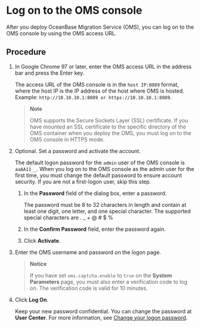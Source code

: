# Log on to the OMS console

After you deploy OceanBase Migration Service (OMS), you can log on to the OMS console by using the OMS access URL.

## Procedure

1. In Google Chrome 97 or later, enter the OMS access URL in the address bar and press the Enter key.

   The access URL of the OMS console is in the `host IP:8089` format, where the host IP is the IP address of the host where OMS is hosted. Example: `http://10.10.10.1:8089 or https://10.10.10.1:8089`.

   > **Note**
   >
   > OMS supports the Secure Sockets Layer (SSL) certificate. If you have mounted an SSL certificate to the specific directory of the OMS container when you deploy the OMS, you must log on to the OMS console in HTTPS mode.

2. Optional. Set a password and activate the account.

   The default logon password for the `admin` user of the OMS console is `aaAA11__`. When you log on to the OMS console as the admin user for the first time, you must change the default password to ensure account security. If you are not a first-logon user, skip this step.

   1. In the **Password** field of the dialog box, enter a password.

      The password must be 8 to 32 characters in length and contain at least one digit, one letter, and one special character. The supported special characters are . _ + @ # $ %

   2. In the **Confirm Password** field, enter the password again.

   3. Click **Activate**.

3. Enter the OMS username and password on the logon page.

   > **Notice**
   >
   > If you have set `oms.captcha.enable` to `true` on the **System Parameters** page, you must also enter a verification code to log on. The verification code is valid for 10 minutes.

4. Click **Log On**.

   Keep your new password confidential. You can change the password at **User Center**. For more information, see [Change your logon password](../5.oms-console/3.user-center/2.change-the-logon-password.md).
